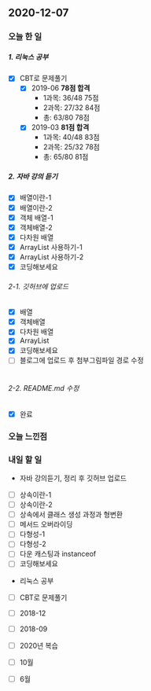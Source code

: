 2020-12-07
--

### 오늘 한 일
##### 1. 리눅스 공부

- [x] CBT로 문제풀기
  - [x] 2019-06  **78점 합격**
  	* 1과목: 36/48 75점
  	* 2과목: 27/32 84점
  	* 총: 63/80 78점
  - [x] 2019-03  **81점 합격**
  	* 1과목: 40/48 83점
  	* 2과목: 25/32 78점
  	* 총: 65/80 81점

##### 2. 자바 강의 듣기

- [x] 배열이란-1
- [x] 배열이란-2
- [x] 객체 배열-1
- [x] 객체배열-2
- [x] 다차원 배열
- [x] ArrayList 사용하기-1
- [x] ArrayList 사용하기-2
- [x] 코딩해보세요

###### 2-1. 깃허브에 업로드

- [x] 배열
- [x] 객체배열
- [x] 다차원 배열
- [x] ArrayList
- [x] 코딩해보세요
- [ ] 블로그에 업로드 후 첨부그림파일 경로 수정<br><br>

###### 2-2. README.md 수정
- [x] 완료

### 오늘 느낀점

### 내일 할 일

* 자바 강의듣기, 정리 후 깃허브 업로드
- [ ] 상속이란-1
- [ ] 상속이란-2
- [ ] 상속에서 클래스 생성 과정과 형변환
- [ ] 메서드 오버라이딩
- [ ] 다형성-1
- [ ] 다형성-2
- [ ] 다운 캐스팅과 instanceof
- [ ] 코딩해보세요

* 리눅스 공부
- [ ] CBT로 문제풀기
- [ ] 2018-12
- [ ] 2018-09
- [ ]  2020년 복습
  - [ ] 10월
  - [ ] 6월 




